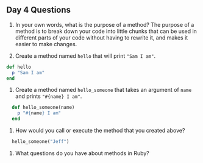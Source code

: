 ## Day 4 Questions

1. In your own words, what is the purpose of a method?
   The purpose of a method is to break down your code into little chunks
   that can be used in different parts of your code without having to rewrite it,
   and makes it easier to make changes.

1. Create a method named `hello` that will print `"Sam I am"`.
  ```Ruby
  def hello
    p "Sam I am"
  end
  ```
1. Create a method named `hello_someone` that takes an argument of `name` and prints `"#{name} I am"`.

```Ruby
  def hello_someone(name)
    p "#{name} I am"
  end
```

1. How would you call or execute the method that you created above?
```Ruby
  hello_someone("Jeff")
```

1. What questions do you have about methods in Ruby?
